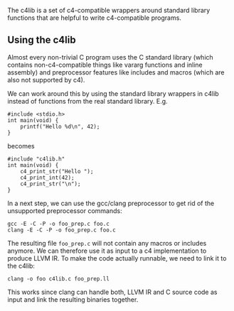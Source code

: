 The c4lib is a set of c4-compatible wrappers around standard library functions
that are helpful to write c4-compatible programs.

## Using the c4lib

Almost every non-trivial C program uses the C standard library (which contains
non-c4-compatible things like vararg functions and inline assembly) and
preprocessor features like includes and macros (which are also not supported by
c4).

We can work around this by using the standard library wrappers in c4lib instead
of functions from the real standard library. E.g.

```
#include <stdio.h>
int main(void) {
    printf("Hello %d\n", 42);
}
```
becomes
```
#include "c4lib.h"
int main(void) {
    c4_print_str("Hello ");
    c4_print_int(42);
    c4_print_str("\n");
}
```

In a next step, we can use the gcc/clang preprocessor to get rid of the
unsupported preprocessor commands:
```
gcc -E -C -P -o foo_prep.c foo.c
clang -E -C -P -o foo_prep.c foo.c
```
The resulting file `foo_prep.c` will not contain any macros or includes anymore.
We can therefore use it as input to a c4 implementation to produce LLVM IR.
To make the code actually runnable, we need to link it to the c4lib:
```
clang -o foo c4lib.c foo_prep.ll
```
This works since clang can handle both, LLVM IR and C source code as input and
link the resulting binaries together.

